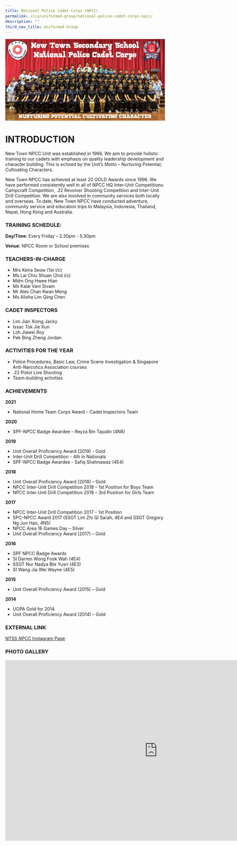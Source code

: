 ```yaml
---
title: National Police Cadet Corps (NPCC)
permalink: /cca/uniformed-group/national-police-cadet-corps-npcc/
description: ""
third_nav_title: Uniformed Group
---
```

![](/images/NPCC%20Unit%201%20(1).jpg)
# INTRODUCTION
New Town NPCC Unit was established in 1966. We aim to provide holistic training to our cadets with emphasis on quality leadership development and character building. This is echoed by the Unit’s Motto – Nurturing Potential, Cultivating Characters.

New Town NPCC has achieved at least 20 GOLD Awards since 1996. We have performed consistently well in all of NPCC HQ Inter-Unit Competitions: Campcraft Competition, .22 Revolver Shooting Competition and Inter-Unit Drill Competition. We are also involved in community services both locally and overseas. To date, New Town NPCC have conducted adventure, community service and education trips to Malaysia, Indonesia, Thailand, Nepal, Hong Kong and Australia.

### TRAINING SCHEDULE:

**Day/Time**: Every Friday – 2.30pm - 5.30pm

**Venue**: NPCC Room or School premises

### TEACHERS-IN-CHARGE
*   Mrs Keira Seow (1st i/c)
*   Ms Lai Chiu Shuan (2nd i/c)
*   Mdm Ong Hwee Hian  
*   Ms Kalai Vani Sivam
*   Mr Alex Chan Kwan Meng
*   Ms Alisha Lim Qing Chen

### CADET INSPECTORS

*   Lim Jian Xiong Jacky
*   Issac Tok Jie Xun
*   Loh Jiawei Roy
*   Pek Bing Zheng Jordan

### ACTIVITIES FOR THE YEAR

* Police Procedures, Basic Law, Crime Scene Investigation &amp; Singapore Anti-Narcotics Association courses
* .22 Pistol Live Shooting
* Team-building activities

### ACHIEVEMENTS

**2021**
* National Home Team Corps Award – Cadet Inspectors Team

**2020**
* SPF-NPCC Badge Awardee – Reyza Bin Tajudin (4N6)

**2019**
* Unit Overall Proficiency Award (2019) - Gold
* Inter-Unit Drill Competition - 4th in Nationals
* SPF-NPCC Badge Awardee - Safiq Shahnawaz (4E4)

**2018**
* Unit Overall Proficiency Award (2018) – Gold
* NPCC Inter-Unit Drill Competition 2018 – 1st Position for Boys Team
* NPCC Inter-Unit Drill Competition 2018 – 3rd Position for Girls Team

**2017**
* NPCC Inter-Unit Drill Competition 2017 – 1st Position
* SPC-NPCC Award 2017 (SSGT Lim Zhi Qi Sarah, 4E4 and SSGT Gregory Ng Jun Hao, 4N5)
* NPCC Area 16 Games Day – Silver
* Unit Overall Proficiency Award (2017) – Gold

**2016**
* SPF NPCC Badge Awards
* SI Darren Wong Fook Wah (4E4)
* SSGT Nur Nadya Bte Yusri (4E3)
* SI Wang Jia Wei Wayne (4E5)

**2015**
* Unit Overall Proficiency Award (2015) – Gold

**2014**
* UOPA Gold for 2014
* Unit Overall Proficiency Award (2014) – Gold

### EXTERNAL LINK

[NTSS NPCC Instagram Page](https://www.instagram.com/ntss_npcc/)


### PHOTO GALLERY

<iframe src="https://docs.google.com/presentation/d/e/2PACX-1vT-6QziQFYCXsnlzDMRAmoxJ1Duj-F8-OB433lC0elBCYLVAMeLlZhG_SdYRKjvnKecgnYURvdMQqgj/embed?start=false&amp;loop=false&amp;delayms=3000" frameborder="0" width="960" height="569" allowfullscreen="true"></iframe>